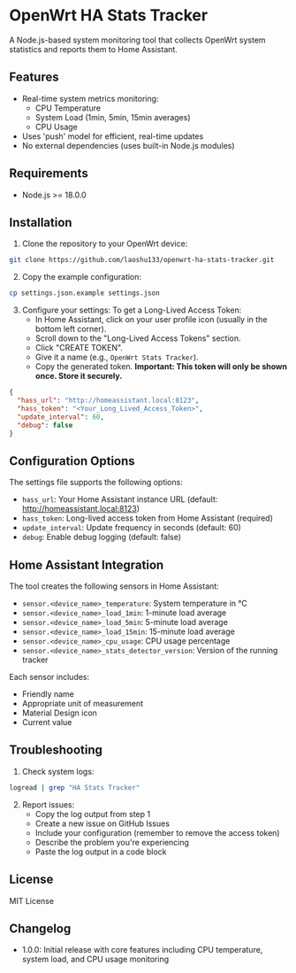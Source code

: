 # OpenWrt HA Stats Tracker

A Node.js-based system monitoring tool that collects OpenWrt system statistics and reports them to Home Assistant.

## Features

- Real-time system metrics monitoring:
  - CPU Temperature
  - System Load (1min, 5min, 15min averages)
  - CPU Usage
- Uses 'push' model for efficient, real-time updates
- No external dependencies (uses built-in Node.js modules)

## Requirements

- Node.js >= 18.0.0

## Installation

1. Clone the repository to your OpenWrt device:
```bash
git clone https://github.com/laoshu133/openwrt-ha-stats-tracker.git
```

2. Copy the example configuration:
```bash
cp settings.json.example settings.json
```

3. Configure your settings:
   To get a Long-Lived Access Token:
    - In Home Assistant, click on your user profile icon (usually in the bottom left corner).
    - Scroll down to the "Long-Lived Access Tokens" section.
    - Click "CREATE TOKEN".
    - Give it a name (e.g., `OpenWrt Stats Tracker`).
    - Copy the generated token. **Important: This token will only be shown once. Store it securely.**

```json
{
  "hass_url": "http://homeassistant.local:8123",
  "hass_token": "<Your_Long_Lived_Access_Token>",
  "update_interval": 60,
  "debug": false
}
```

## Configuration Options

The settings file supports the following options:

- `hass_url`: Your Home Assistant instance URL (default: http://homeassistant.local:8123)
- `hass_token`: Long-lived access token from Home Assistant (required)
- `update_interval`: Update frequency in seconds (default: 60)
- `debug`: Enable debug logging (default: false)

## Home Assistant Integration

The tool creates the following sensors in Home Assistant:

- `sensor.<device_name>_temperature`: System temperature in °C
- `sensor.<device_name>_load_1min`: 1-minute load average
- `sensor.<device_name>_load_5min`: 5-minute load average
- `sensor.<device_name>_load_15min`: 15-minute load average
- `sensor.<device_name>_cpu_usage`: CPU usage percentage
- `sensor.<device_name>_stats_detector_version`: Version of the running tracker

Each sensor includes:
- Friendly name
- Appropriate unit of measurement
- Material Design icon
- Current value

## Troubleshooting

1. Check system logs:
```bash
logread | grep "HA Stats Tracker"
```

2. Report issues:
    - Copy the log output from step 1
    - Create a new issue on GitHub Issues
    - Include your configuration (remember to remove the access token)
    - Describe the problem you're experiencing
    - Paste the log output in a code block

## License

MIT License

## Changelog
- 1.0.0: Initial release with core features including CPU temperature, system load, and CPU usage monitoring